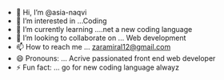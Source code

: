 - 👋 Hi, I’m @asia-naqvi
- 👀 I’m interested in ...Coding
- 🌱 I’m currently learning ....net a new coding language
- 💞️ I’m looking to collaborate on ... Web development
- 📫 How to reach me ... zaramiral12@gmail.com
- 😄 Pronouns: ...   Acrive passionated  front end web developer
- ⚡ Fun fact: ... go for new coding language alwayz 

<!---
asia-naqvi/asia-naqvi is a ✨ special ✨ repository because its `README.md` (this file) appears on your GitHub profile.
You can click the Preview link to take a look at your changes.
--->
